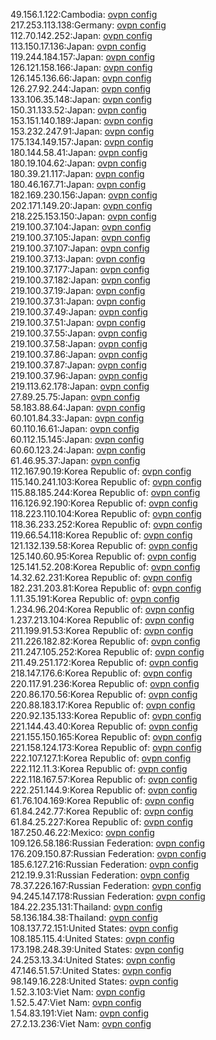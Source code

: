 49.156.1.122:Cambodia: [ovpn config](vpn/49_156_1_122.ovpn)  
217.253.113.138:Germany: [ovpn config](vpn/217_253_113_138.ovpn)  
112.70.142.252:Japan: [ovpn config](vpn/112_70_142_252.ovpn)  
113.150.17.136:Japan: [ovpn config](vpn/113_150_17_136.ovpn)  
119.244.184.157:Japan: [ovpn config](vpn/119_244_184_157.ovpn)  
126.121.158.166:Japan: [ovpn config](vpn/126_121_158_166.ovpn)  
126.145.136.66:Japan: [ovpn config](vpn/126_145_136_66.ovpn)  
126.27.92.244:Japan: [ovpn config](vpn/126_27_92_244.ovpn)  
133.106.35.148:Japan: [ovpn config](vpn/133_106_35_148.ovpn)  
150.31.133.52:Japan: [ovpn config](vpn/150_31_133_52.ovpn)  
153.151.140.189:Japan: [ovpn config](vpn/153_151_140_189.ovpn)  
153.232.247.91:Japan: [ovpn config](vpn/153_232_247_91.ovpn)  
175.134.149.157:Japan: [ovpn config](vpn/175_134_149_157.ovpn)  
180.144.58.41:Japan: [ovpn config](vpn/180_144_58_41.ovpn)  
180.19.104.62:Japan: [ovpn config](vpn/180_19_104_62.ovpn)  
180.39.21.117:Japan: [ovpn config](vpn/180_39_21_117.ovpn)  
180.46.167.71:Japan: [ovpn config](vpn/180_46_167_71.ovpn)  
182.169.230.156:Japan: [ovpn config](vpn/182_169_230_156.ovpn)  
202.171.149.20:Japan: [ovpn config](vpn/202_171_149_20.ovpn)  
218.225.153.150:Japan: [ovpn config](vpn/218_225_153_150.ovpn)  
219.100.37.104:Japan: [ovpn config](vpn/219_100_37_104.ovpn)  
219.100.37.105:Japan: [ovpn config](vpn/219_100_37_105.ovpn)  
219.100.37.107:Japan: [ovpn config](vpn/219_100_37_107.ovpn)  
219.100.37.13:Japan: [ovpn config](vpn/219_100_37_13.ovpn)  
219.100.37.177:Japan: [ovpn config](vpn/219_100_37_177.ovpn)  
219.100.37.182:Japan: [ovpn config](vpn/219_100_37_182.ovpn)  
219.100.37.19:Japan: [ovpn config](vpn/219_100_37_19.ovpn)  
219.100.37.31:Japan: [ovpn config](vpn/219_100_37_31.ovpn)  
219.100.37.49:Japan: [ovpn config](vpn/219_100_37_49.ovpn)  
219.100.37.51:Japan: [ovpn config](vpn/219_100_37_51.ovpn)  
219.100.37.55:Japan: [ovpn config](vpn/219_100_37_55.ovpn)  
219.100.37.58:Japan: [ovpn config](vpn/219_100_37_58.ovpn)  
219.100.37.86:Japan: [ovpn config](vpn/219_100_37_86.ovpn)  
219.100.37.87:Japan: [ovpn config](vpn/219_100_37_87.ovpn)  
219.100.37.96:Japan: [ovpn config](vpn/219_100_37_96.ovpn)  
219.113.62.178:Japan: [ovpn config](vpn/219_113_62_178.ovpn)  
27.89.25.75:Japan: [ovpn config](vpn/27_89_25_75.ovpn)  
58.183.88.64:Japan: [ovpn config](vpn/58_183_88_64.ovpn)  
60.101.84.33:Japan: [ovpn config](vpn/60_101_84_33.ovpn)  
60.110.16.61:Japan: [ovpn config](vpn/60_110_16_61.ovpn)  
60.112.15.145:Japan: [ovpn config](vpn/60_112_15_145.ovpn)  
60.60.123.24:Japan: [ovpn config](vpn/60_60_123_24.ovpn)  
61.46.95.37:Japan: [ovpn config](vpn/61_46_95_37.ovpn)  
112.167.90.19:Korea Republic of: [ovpn config](vpn/112_167_90_19.ovpn)  
115.140.241.103:Korea Republic of: [ovpn config](vpn/115_140_241_103.ovpn)  
115.88.185.244:Korea Republic of: [ovpn config](vpn/115_88_185_244.ovpn)  
116.126.92.190:Korea Republic of: [ovpn config](vpn/116_126_92_190.ovpn)  
118.223.110.104:Korea Republic of: [ovpn config](vpn/118_223_110_104.ovpn)  
118.36.233.252:Korea Republic of: [ovpn config](vpn/118_36_233_252.ovpn)  
119.66.54.118:Korea Republic of: [ovpn config](vpn/119_66_54_118.ovpn)  
121.132.139.58:Korea Republic of: [ovpn config](vpn/121_132_139_58.ovpn)  
125.140.60.95:Korea Republic of: [ovpn config](vpn/125_140_60_95.ovpn)  
125.141.52.208:Korea Republic of: [ovpn config](vpn/125_141_52_208.ovpn)  
14.32.62.231:Korea Republic of: [ovpn config](vpn/14_32_62_231.ovpn)  
182.231.203.81:Korea Republic of: [ovpn config](vpn/182_231_203_81.ovpn)  
1.11.35.191:Korea Republic of: [ovpn config](vpn/1_11_35_191.ovpn)  
1.234.96.204:Korea Republic of: [ovpn config](vpn/1_234_96_204.ovpn)  
1.237.213.104:Korea Republic of: [ovpn config](vpn/1_237_213_104.ovpn)  
211.199.91.53:Korea Republic of: [ovpn config](vpn/211_199_91_53.ovpn)  
211.226.182.82:Korea Republic of: [ovpn config](vpn/211_226_182_82.ovpn)  
211.247.105.252:Korea Republic of: [ovpn config](vpn/211_247_105_252.ovpn)  
211.49.251.172:Korea Republic of: [ovpn config](vpn/211_49_251_172.ovpn)  
218.147.176.6:Korea Republic of: [ovpn config](vpn/218_147_176_6.ovpn)  
220.117.91.236:Korea Republic of: [ovpn config](vpn/220_117_91_236.ovpn)  
220.86.170.56:Korea Republic of: [ovpn config](vpn/220_86_170_56.ovpn)  
220.88.183.17:Korea Republic of: [ovpn config](vpn/220_88_183_17.ovpn)  
220.92.135.133:Korea Republic of: [ovpn config](vpn/220_92_135_133.ovpn)  
221.144.43.40:Korea Republic of: [ovpn config](vpn/221_144_43_40.ovpn)  
221.155.150.165:Korea Republic of: [ovpn config](vpn/221_155_150_165.ovpn)  
221.158.124.173:Korea Republic of: [ovpn config](vpn/221_158_124_173.ovpn)  
222.107.127.1:Korea Republic of: [ovpn config](vpn/222_107_127_1.ovpn)  
222.112.11.3:Korea Republic of: [ovpn config](vpn/222_112_11_3.ovpn)  
222.118.167.57:Korea Republic of: [ovpn config](vpn/222_118_167_57.ovpn)  
222.251.144.9:Korea Republic of: [ovpn config](vpn/222_251_144_9.ovpn)  
61.76.104.169:Korea Republic of: [ovpn config](vpn/61_76_104_169.ovpn)  
61.84.242.77:Korea Republic of: [ovpn config](vpn/61_84_242_77.ovpn)  
61.84.25.227:Korea Republic of: [ovpn config](vpn/61_84_25_227.ovpn)  
187.250.46.22:Mexico: [ovpn config](vpn/187_250_46_22.ovpn)  
109.126.58.186:Russian Federation: [ovpn config](vpn/109_126_58_186.ovpn)  
176.209.150.87:Russian Federation: [ovpn config](vpn/176_209_150_87.ovpn)  
185.6.127.216:Russian Federation: [ovpn config](vpn/185_6_127_216.ovpn)  
212.19.9.31:Russian Federation: [ovpn config](vpn/212_19_9_31.ovpn)  
78.37.226.167:Russian Federation: [ovpn config](vpn/78_37_226_167.ovpn)  
94.245.147.178:Russian Federation: [ovpn config](vpn/94_245_147_178.ovpn)  
184.22.235.131:Thailand: [ovpn config](vpn/184_22_235_131.ovpn)  
58.136.184.38:Thailand: [ovpn config](vpn/58_136_184_38.ovpn)  
108.137.72.151:United States: [ovpn config](vpn/108_137_72_151.ovpn)  
108.185.115.4:United States: [ovpn config](vpn/108_185_115_4.ovpn)  
173.198.248.39:United States: [ovpn config](vpn/173_198_248_39.ovpn)  
24.253.13.34:United States: [ovpn config](vpn/24_253_13_34.ovpn)  
47.146.51.57:United States: [ovpn config](vpn/47_146_51_57.ovpn)  
98.149.16.228:United States: [ovpn config](vpn/98_149_16_228.ovpn)  
1.52.3.103:Viet Nam: [ovpn config](vpn/1_52_3_103.ovpn)  
1.52.5.47:Viet Nam: [ovpn config](vpn/1_52_5_47.ovpn)  
1.54.83.191:Viet Nam: [ovpn config](vpn/1_54_83_191.ovpn)  
27.2.13.236:Viet Nam: [ovpn config](vpn/27_2_13_236.ovpn)  
